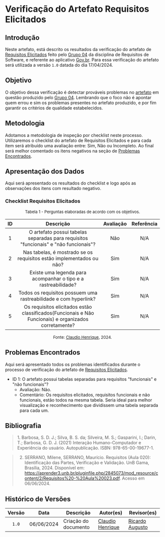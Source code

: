 # Verificação do Artefato Requisitos Elicitados

## Introdução

Neste artefato, está descrito os resultados da verificação do artefato de [Requisitos Elicitados](https://mmclovin.github.io/2024.1-Gov.br/#/elicitacao/requisitos_elicitados) feito pelo [Grupo 04](https://mmclovin.github.io/2024.1-Gov.br/#/README) da disciplina de Requisitos de Software, e referente ao aplicativo [Gov.br](https://play.google.com/store/apps/details?id=br.gov.meugovbr&hl=pt_BR&gl=US). Para essa verificação do artefato será utilizada a versão `1.0` datada do dia 17/04/2024.

## Objetivo

O objetivo dessa verificação é detectar prováveis problemas no [artefato](https://mmclovin.github.io/2024.1-Gov.br/#/elicitacao/requisitos_elicitados) em questão produzido pelo  [Grupo 04](https://mmclovin.github.io/2024.1-Gov.br/#/README). Lembrando que o foco não é apontar quem errou e sim os problemas presentes no artefato produzido, e por fim garantir os critérios de qualidade estabelecidos.

## Metodologia

Adotamos a metodologia de inspeção por checklist neste processo. Utilizaremos o checklist do artefato de Requisitos Elicitados e para cada item será atribuído uma avaliação entre: Sim, Não ou Incompleto. Ao final será melhor comentado os itens negativos na seção de [Problemas Encontrados](#problemas-encontrados).

## Apresentação dos Dados

Aqui será apresentado os resultados do checklist e logo após as observações dos itens com resultado negativo.

### Checklist Requisitos Elicitados


<font size="2"><p style="text-align: center">Tabela 1 - Perguntas elaboradas de acordo com os objetivos.</p></font>


|ID| Descrição | Avaliação | Referência|
|:--:|:--:|:--:|:--:|
|1| O artefato possui tabelas separadas para requisitos "funcionais" e "não funcionais"? | Não | N/A |
|2| Nas tabelas, é mostrado se os requisitos estão implementados ou não? | Sim | N/A |
|3| Existe uma legenda para acompanhar o tipo e a rastreabilidade? | Sim  | N/A |
|4| Todos os requisitos possuem uma rastreabilidade e com hyperlink? | Sim | N/A |
|5| Os requisitos elicitados estão classificados(Funcionais e Não Funcionais) e organizados corretamente? | Sim | N/A |



<font size="2"><p style="text-align: center">Fonte: [Claudio Henrique](https://github.com/claudiohsc), 2024.</p></font>


## Problemas Encontrados

Aqui será apresentado todos os problemas identificados durante o processo de verificação do artefato de [Requisitos Elicitados](https://mmclovin.github.io/2024.1-Gov.br/#/elicitacao/requisitos_elicitados).

- ID 1: O artefato possui tabelas separadas para requisitos "funcionais" e "não funcionais"? 
    - Avaliação: Não.
    - Comentário: Os requisitos elicitados, requisitos funcionais e não funcionais, estão todos na mesma tabela. Seria ideal para melhor visualização e reconhecimento que dividissem uma tabela separada para cada um.


## Bibliografia

> 1<a id="ref1">.</a> Barbosa, S. D. J.; Silva, B. S. da; Silveira, M. S.; Gasparini, I.; Darin, T.; Barbosa, G. D. J. (2021) Interação Humano-Computador e Experiência do usuário. Autopublicação. ISBN: 978-65-00-19677-1.

> 2. SERRANO, Milene, SERRANO, Maurício. Requisitos (Aula 020): Identificação das Partes, Verificação e Validação. UnB Gama, Brasília, 2024. Disponível em: <https://aprender3.unb.br/pluginfile.php/2845073/mod_resource/content/2/Requisitos%20-%20Aula%20023.pdf>. Acesso em 06/06/2024.

## Histórico de Versões

| Versão | Data | Descrição | Autor(es) | Revisor(es) |
| :----: | :--: | --------- | ----------- | ------ |
| `1.0`  | 06/06/2024 | Criação do documento |[Claudio Henrique](https://github.com/claudiohsc) | [Ricardo Augusto ](https://www.github.com/avmricardo) |
